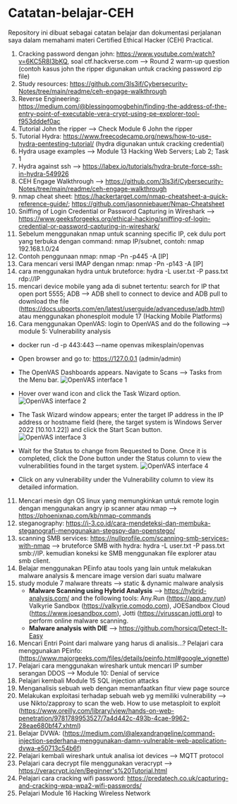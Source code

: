# Catatan-belajar-CEH
Repository ini dibuat sebagai catatan belajar dan dokumentasi perjalanan saya dalam memahami materi Certified Ethical Hacker (CEH) Practical.

1. Cracking password dengan john: https://www.youtube.com/watch?v=6KC5R8I3bKQ, soal ctf.hackverse.com --> Round 2 warm-up question (contoh kasus john the ripper digunakan untuk cracking password zip file)
2. Study resources: https://github.com/3ls3if/Cybersecurity-Notes/tree/main/readme/ceh-engage-walkthrough
3. Reverse Engineering: https://medium.com/@blessingomogbehin/finding-the-address-of-the-entry-point-of-executable-vera-crypt-using-pe-explorer-tool-f953dddef0ac
4. Tutorial John the ripper --> Check Module 6 John the ripper 
5. Tutorial Hydra: https://www.freecodecamp.org/news/how-to-use-hydra-pentesting-tutorial/ (hydra digunakan untuk cracking credential)
6. Hydra usage examples --> Module 13 Hacking Web Servers; Lab 2; Task 1
7. Hydra against ssh --> https://labex.io/tutorials/hydra-brute-force-ssh-in-hydra-549926
8. CEH Engage Walkthrough --> https://github.com/3ls3if/Cybersecurity-Notes/tree/main/readme/ceh-engage-walkthrough
9. nmap cheat sheet: https://hackertarget.com/nmap-cheatsheet-a-quick-reference-guide/; https://github.com/jasonniebauer/Nmap-Cheatsheet
10. Sniffing of Login Credential or Password Capturing in Wireshark --> https://www.geeksforgeeks.org/ethical-hacking/sniffing-of-login-credential-or-password-capturing-in-wireshark/
11. Sebelum menggunakan nmap untuk scanning specific IP, cek dulu port yang terbuka dengan command: nmap IP/subnet, contoh: nmap 192.168.1.0/24
12. Contoh penggunaan nmap: nmap -Pn -p445 -A [IP]
13. Cara mencari versi IMAP dengan nmap: nmap -Pn -p143 -A [IP]
14. cara menggunakan hydra untuk bruteforce: hydra -L user.txt -P pass.txt rdp://IP
15. mencari device mobile yang ada di subnet tertentu: search for IP that open port 5555; ADB --> ADB shell to connect to device and ADB pull to download the file (https://docs.ubports.com/en/latest/userguide/advanceduse/adb.html) atau menggunakan phonesploit module 17 (Hacking Mobile Platforms)
16. Cara menggunakan OpenVAS: login to OpenVAS and do the following --> module 5: Vulnerability analysis
   -  docker run -d -p 443:443 –-name openvas mikesplain/openvas
   -  Open browser and go to: https://127.0.0.1 (admin/admin)
   -  The OpenVAS Dashboards appears. Navigate to Scans --> Tasks from the Menu bar.
      ![OpenVAS interface 1](https://github.com/user-attachments/assets/20a88f49-9d00-48e9-b0f1-0d7d6140bd19)

   -  Hover over wand icon and click the Task Wizard option.
      ![OpenVAS interface 2](https://github.com/user-attachments/assets/d88d8fbd-1a86-45cd-88c2-8ef5c7949be1)

   -  The Task Wizard window appears; enter the target IP address in the IP address or hostname field (here, the target system is Windows Server 2022 [10.10.1.22]) and click the Start Scan button.
      ![OpenVAS interface 3](https://github.com/user-attachments/assets/52060a7a-2a4f-400c-a9ac-5bfba4d78efc)

   - Wait for the Status to change from Requested to Done. Once it is completed, click the Done button under the Status column to view the vulnerabilities found in the target system.
     ![OpenVAS interface 4](https://github.com/user-attachments/assets/28cbf9e0-f4c1-4cf1-ae97-4eb3d4ec0f6c)

   - Click on any vulnerability under the Vulnerability column to view its detailed information.
 11. Mencari mesin dgn OS linux yang memungkinkan untuk remote login dengan menggunakan angry ip scanner atau nmap --> https://phoenixnap.com/kb/nmap-commands
 12. steganography: https://i-3.co.id/cara-mendeteksi-dan-membuka-steganografi-menggunakan-stegspy-dan-openstego/
 13. scanning SMB services: https://nullprofile.com/scanning-smb-services-with-nmap --> bruteforce SMB with hydra: hydra -L user.txt -P pass.txt smb://IP. kemudian koneksi ke SMB menggunakan file explorer atau smb client.
 14. Belajar menggunakan PEinfo atau tools yang lain untuk melakukan malware analysis & mencare image version dari suatu malware
 15. study module 7 malware threats --> static & dynamic malware analysis
     - **Malware Scanning using Hybrid Analysis** --> https://hybrid-analysis.com/ and the following tools: Any.Run (https://app.any.run) Valkyrie Sandbox (https://valkyrie.comodo.com), JOESandbox Cloud (https://www.joesandbox.com), Jotti (https://virusscan.jotti.org) to perform online malware scanning.
     - **Malware analysis with DIE** --> https://github.com/horsicq/Detect-It-Easy
 16. Mencari Entri Point dari malware yang harus di analisis...? Pelajari cara menggunakan PEinfo: (https://www.majorgeeks.com/files/details/peinfo.html#google_vignette)
 17. Pelajari cara menggunakan wireshark untuk mencari IP sumber serangan DDOS --> Module 10: Denial of service
 18. Pelajari kembali Module 15 SQL injection attacks
 19. Menganalisis sebuah web dengan memanfaatkan fitur view page source
 20. Melakukan exploitasi terhadap sebuah web yg memiliki vulnerability --> use Nikto/zapproxy to scan the web.  How to use metasploit to exploit (https://www.oreilly.com/library/view/hands-on-web-penetration/9781789953527/7a4d442c-493b-4cae-9962-28eae680bf47.xhtml)
 21. Belajar DVWA: (https://medium.com/@alexandrangeline/command-injection-sederhana-menggunakan-damn-vulnerable-web-application-dvwa-e50713c54b6f)
 22. Pelajari kembali wireshark untuk analisa iot devices --> MQTT protocol
 23. Pelajari cara decrypt file menggunakan veracrypt --> https://veracrypt.io/en/Beginner's%20Tutorial.html
 24. Pelajari cara cracking wifi password: https://predatech.co.uk/capturing-and-cracking-wpa-wpa2-wifi-passwords/
 25. Pelajari Module 16 Hacking Wireless Network
